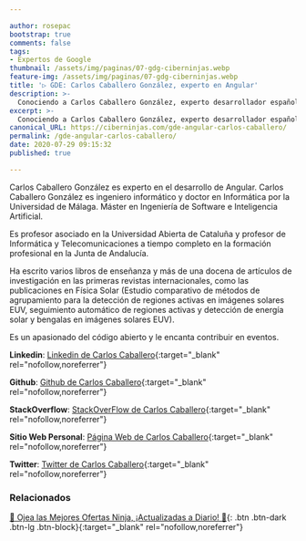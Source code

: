 ```yaml
---

author: rosepac
bootstrap: true
comments: false
tags:
- Expertos de Google
thumbnail: /assets/img/paginas/07-gdg-ciberninjas.webp
feature-img: /assets/img/paginas/07-gdg-ciberninjas.webp
title: '▷ GDE: Carlos Caballero González, experto en Angular'
description: >-
  Conociendo a Carlos Caballero González, experto desarrollador español en la tecnología Angular incluido en el programa de Expertos de Desarrolladores de Google 2020.
excerpt: >-
  Conociendo a Carlos Caballero González, experto desarrollador español en la tecnología Angular incluido en el programa de Expertos de Desarrolladores de Google 2020.
canonical_URL: https://ciberninjas.com/gde-angular-carlos-caballero/
permalink: /gde-angular-carlos-caballero/
date: 2020-07-29 09:15:32
published: true

---
```


Carlos Caballero González es experto en el desarrollo de Angular. Carlos Caballero González es ingeniero informático y doctor en Informática por la Universidad de Málaga. Máster en Ingeniería de Software e Inteligencia Artificial.

Es profesor asociado en la Universidad Abierta de Cataluña y profesor de Informática y Telecomunicaciones a tiempo completo en la formación profesional en la Junta de Andalucía.

Ha escrito varios libros de enseñanza y más de una docena de artículos de investigación en las primeras revistas internacionales, como las publicaciones en Física Solar (Estudio comparativo de métodos de agrupamiento para la detección de regiones activas en imágenes solares EUV, seguimiento automático de regiones activas y detección de energía solar y bengalas en imágenes solares EUV).

Es un apasionado del código abierto y le encanta contribuir en eventos.

**Linkedin**: [Linkedin de Carlos Caballero](https://www.linkedin.com/in/carloscaballerogonzalez/){:target="_blank" rel="nofollow,noreferrer"}

**Github**: [Github de Carlos Caballero](https://www.github.com/Caballerog){:target="_blank" rel="nofollow,noreferrer"}

**StackOverflow**: [StackOverFlow de Carlos Caballero](https://www.stackoverflow.com/users/3890755/caballerog){:target="_blank" rel="nofollow,noreferrer"}

**Sitio Web Personal**: [Página Web de Carlos Caballero](https://www.carloscaballero.io/){:target="_blank" rel="nofollow,noreferrer"}

**Twitter**: [Twitter de Carlos Caballero](https://www.twitter.com/carlillo){:target="_blank" rel="nofollow,noreferrer"}
<!-- https://developers.google.com/community/experts/directory/profile/profile-carlos_sanchez -->

### **Relacionados** <!-- omit in toc -->

[🎁 Ojea las Mejores Ofertas Ninja, ¡Actualizadas a Diario! 🛒](https://www.amazon.es/shop/cibercursos){: .btn .btn-dark .btn-lg .btn-block}{:target="_blank" rel="nofollow,noreferrer"}